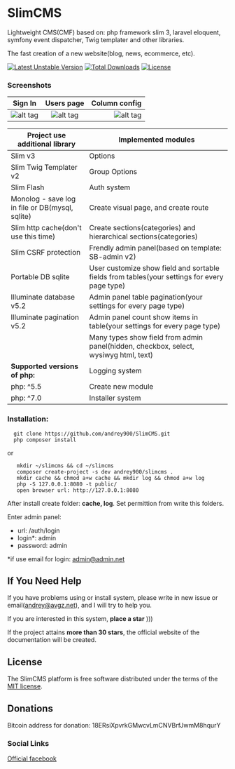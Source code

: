 # SlimCMS
Lightweight CMS(CMF) based on: php framework slim 3, laravel eloquent, symfony event dispatcher, Twig templater and other libraries.

The fast creation of a new website(blog, news, ecommerce, etc).

[![Latest Unstable Version](https://poser.pugx.org/andrey900/slimcms/v/unstable)](https://packagist.org/packages/andrey900/slimcms)
[![Total Downloads](https://poser.pugx.org/andrey900/slimcms/downloads)](https://packagist.org/packages/andrey900/slimcms)
[![License](https://poser.pugx.org/andrey900/slimcms/license)](https://packagist.org/packages/andrey900/slimcms)

### Screenshots
| Sign In       | Users page    | Column config  |
| ------------- |:-------------:| --------------:|
| ![alt tag](http://ipic.su/img/img7/fs/ScreenShot2016-03-26at13.1458989450.png) | ![alt tag](http://ipic.su/img/img7/fs/ScreenShot2016-03-26at13.1458989486.png) | ![alt tag](http://ipic.su/img/img7/fs/ScreenShot2016-03-26at13.1458989510.png) |

| Project use additional library | Implemented modules |
|---|---|
| Slim v3 | Options |
| Slim Twig Templater v2 | Group Options |
| Slim Flash | Auth system |
| Monolog - save log in file or DB(mysql, sqlite) | Create visual page, and create route |
| Slim http cache(don't use this time) | Create sections(categories) and hierarchical sections(categories) |
| Slim CSRF protection | Frendly admin panel(based on template: SB-admin v2) |
| Portable DB sqlite | User customize show field and sortable fields from tables(your settings for every page type) |
| Illuminate database v5.2 | Admin panel table pagination(your settings for every page type) |
| Illuminate pagination v5.2 | Admin panel count show items in table(your settings for every page type) |
|  | Many types show field from admin panel(hidden, checkbox, select, wysiwyg html, text) |
| **Supported versions of php:** | Logging system |
| php: ^5.5 | Create new module |
| php: ^7.0 | Installer system |

### Installation:

      git clone https://github.com/andrey900/SlimCMS.git
      php composer install
or

       mkdir ~/slimcms && cd ~/slimcms
       composer create-project -s dev andrey900/slimcms .
       mkdir cache && chmod a+w cache && mkdir log && chmod a+w log
       php -S 127.0.0.1:8080 -t public/
       open browser url: http://127.0.0.1:8080
 
 After install create folder: **cache, log**. Set permittion from write this folders.

Enter admin panel:
 - url: /auth/login
 - login*: admin
 - password: admin

*if use email for login: admin@admin.net

## If You Need Help
If you have problems using or install system, please write in new issue or email(andrey@avgz.net), and I will try to help you.

If you are interested in this system, **place a star** )))

If the project attains **more than 30 stars**, the official website of the documentation will be created.


## License
The SlimCMS platform is free software distributed under the terms of the [MIT license](http://opensource.org/licenses/MIT).

## Donations
Bitcoin address for donation: 18ERsiXpvrkGMwcvLmCNVBrfJwmM8hqurY

### Social Links
[Official facebook](https://www.facebook.com/groups/997922036987106/)
